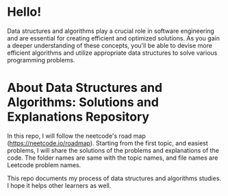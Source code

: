 # Hello!
Data structures and algorithms play a crucial role in software engineering and are essential for creating efficient and optimized solutions. As you gain a deeper understanding of these concepts, you'll be able to devise more efficient algorithms and utilize appropriate data structures to solve various programming problems.

# About Data Structures and Algorithms: Solutions and Explanations Repository
In this repo, I will follow the neetcode's road map (https://neetcode.io/roadmap). Starting from the first topic, and easiest problems, I will share the solutions of the problems and explanations of the code. The folder names are same with the topic names, and file names are Leetcode problem names.

This repo documents my process of data structures and algorithms studies. I hope it helps other learners as well.
